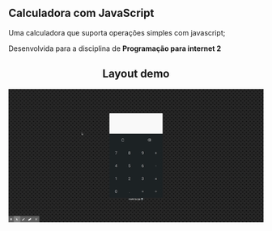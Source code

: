 ## Calculadora com JavaScript

Uma calculadora que suporta operações simples com javascript;

Desenvolvida para a disciplina de **Programação para internet 2**

<h2 align="center">Layout demo</h2>
<p align="center">
    <img src="./demo/Calculadora.gif"/>
</p>
